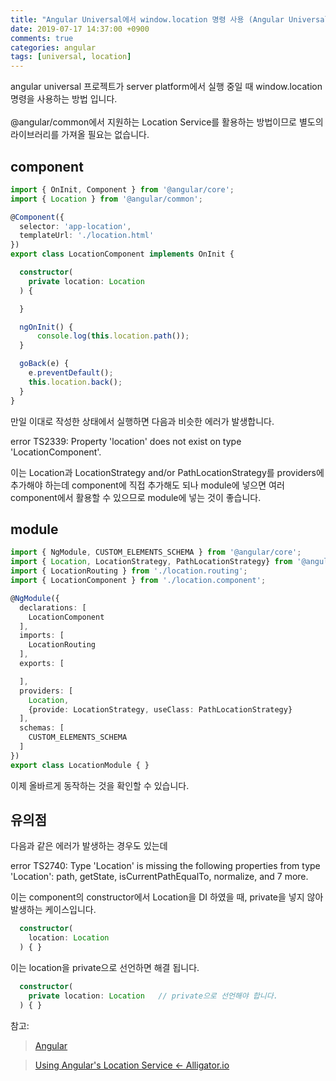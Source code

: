 ```yaml
---
title: "Angular Universal에서 window.location 명령 사용 (Angular Universal Location)"
date: 2019-07-17 14:37:00 +0900
comments: true
categories: angular
tags: [universal, location]
---
```




angular universal 프로젝트가 server platform에서 실행 중일 때 window.location 명령을 사용하는 방법 입니다.<br><br>
@angular/common에서 지원하는 Location Service를 활용하는 방법이므로 별도의 라이브러리를 가져올 필요는 없습니다.


## component

```ts
import { OnInit, Component } from '@angular/core';
import { Location } from '@angular/common';

@Component({
  selector: 'app-location',
  templateUrl: './location.html'
})
export class LocationComponent implements OnInit {

  constructor(
	private location: Location	
  ) {

  }

  ngOnInit() {
	  console.log(this.location.path());
  }

  goBack(e) {
	e.preventDefault();
	this.location.back();
  }
}
```


만일 이대로 작성한 상태에서 실행하면 다음과 비슷한 에러가 발생합니다.

  error TS2339: Property 'location' does not exist on type 'LocationComponent'.


이는 Location과 LocationStrategy and/or PathLocationStrategy를 providers에 추가해야 하는데 component에 직접 추가해도 되나 module에 넣으면 여러 component에서 활용할 수 있으므로 module에 넣는 것이 좋습니다.

## module

```ts
import { NgModule, CUSTOM_ELEMENTS_SCHEMA } from '@angular/core';
import { Location, LocationStrategy, PathLocationStrategy} from '@angular/common';
import { LocationRouting } from './location.routing';
import { LocationComponent } from './location.component';

@NgModule({
  declarations: [
    LocationComponent
  ],
  imports: [
    LocationRouting
  ],
  exports: [

  ],
  providers: [
    Location,
    {provide: LocationStrategy, useClass: PathLocationStrategy}
  ],
  schemas: [
    CUSTOM_ELEMENTS_SCHEMA
  ]
})
export class LocationModule { }

```

이제 올바르게 동작하는 것을 확인할 수 있습니다.



## 유의점

다음과 같은 에러가 발생하는 경우도 있는데

  error TS2740: Type 'Location' is missing the following properties from type 'Location': path, getState, isCurrentPathEqualTo, normalize, and 7 more.


이는 component의 constructor에서 Location을 DI 하였을 때, private을 넣지 않아 발생하는 케이스입니다.

```ts
  constructor(
	location: Location
  ) { }
```

이는 location을 private으로 선언하면 해결 됩니다.

```ts
  constructor(
	private location: Location	 // private으로 선언해야 합니다.
  ) { }
```


참고: 
> [Angular](https://angular.io/api/common/Location)

> [Using Angular's Location Service ← Alligator.io](https://alligator.io/angular/location-service/)
